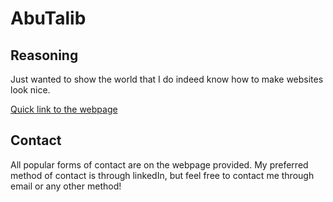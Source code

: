 # AbuTalib

## Reasoning

Just wanted to show the world that I do indeed know how to make websites look nice.

[Quick link to the webpage](http://www.Abutalib.xyz)

## Contact

All popular forms of contact are on the webpage provided. My preferred method of contact is through linkedIn, but feel free to contact me through email or any other method!
